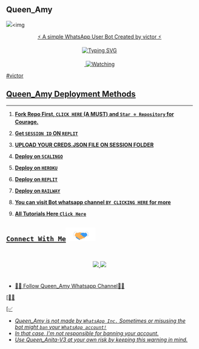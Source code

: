## Queen_Amy
   <a><img src='https://i.imgur.com/arHOrNQ.jpeg'/></a><a><img 
<p align="center"> 
<u>⚡ A simple WhatsApp User Bot Created by victor ⚡
</p>
<p align="center">
 
<p align="center">
  <a href="https://git.io/typing-svg"><img src="https://readme-typing-svg.demolab.com?font=EB+Garamond&weight=800&size=28&duration=4000&pause=1000&random=false&width=435&lines=+•★♤QUEEN-+AMY-+V3♡♤♧;MULTI-DEVICE+WHATSAPP+BOT;DEVELOPED+BY+vic+.;RELEASED+DATE+22%2F8%2F2024." alt="Typing SVG" /></a>
 </p>
<p align="center">

</p>
<p align="center">
<a href="https://github.com/12t-bot/Queen_AMY"><img ?color=blue&style=flat-square"></a>
<a href="https://github.com/12t-bot/Queen_AMY/network/members"><img 
<href="https://github.com/12t-bot/Queen_AMY/watchers"><img title="Watching" 
<a href="https://github.com/12t-bot/Queen_AMY/graphs/commit-activity"><img height="20" 
</p>

#victor

## Queen_Amy Deployment Methods
---
1.  **Fork Repo First, [`CLICK HERE`](https://github.com/12t-bot/Queen_AMY/forks) (A MUST) and `Star ⭐ Repository` for Courage.**
2.  **Get `SESSION ID` ON [`REPLIT`](https://replit.com/@deeceexxx01/DavidCyril-X-pair-1)** 

3. **UPLOAD YOUR CREDS.JSON FILE ON SESSION FOLDER**

4. **Deploy on [`SCALINGO`](https://dashboard.scalingo.com)**

5. **Deploy on [`HEROKU`](https://dashboard.heroku.com/new?template*=https://github.com/DeeCeeXxx/Queen_Anita-V3)** 

6. **Deploy on [`REPLIT`](https://replit.com/github/Deeceexxx/Queen_Anita-V2)** 

7. **Deploy on [`RAILWAY`](https://railway.com/github/Deeceexxx/Queen_Anita-V2)**  

8. **You can visit Bot whatsapp channel [`BY CLICKING HERE`](https://whatsapp.com/channel/0029VaeRru3ADTOEKPCPom0L) for more**

9. **All Tutorials Here [`Click Here`](https://www.youtube.com/@DavidCyril_TECH)**

</a>

## ```Connect With Me```<img src="https://github.com/0xAbdulKhalid/0xAbdulKhalid/raw/main/assets/mdImages/handshake.gif" width ="80"></h1> 
 <br> 
<p align="center">
<a href="https://wa.me/254113660118"><img src="https://img.shields.io/badge/Contact vic-25D366?style=for-the-badge&logo=whatsapp&logoColor=white" />
<a href="https://whatsapp.com/channel/0029Vajz4XmCnA7pBowZQ53h"><img src="https://img.shields.io/badge/Join Official Channel-25D366?style=for-the-badge&logo=whatsapp&logoColor=white" />
<a  /><br>
<p align="center">

# 



* [🧑‍💻 Follow Queen_Amy Whatsapp Channel🧑‍💻](https://whatsapp.com/channel/0029Vajz4XmCnA7pBowZQ53h)

 [🧑‍💻 

 [✅

  
- *Queen_Amy is not made by `WhatsApp Inc.` Sometimes or misusing the bot might `ban` your `WhatsApp account!`*
- *In that case, I'm not responsible for banning your account.*
- *Use Queen_Anita-V3 at your own risk by keeping this warning in mind.*
  
